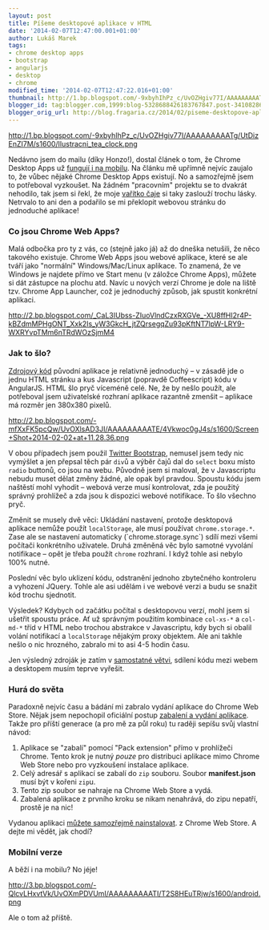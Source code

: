 ```yaml
---
layout: post
title: Píšeme desktopové aplikace v HTML
date: '2014-02-07T12:47:00.001+01:00'
author: Lukáš Marek
tags:
- chrome desktop apps
- bootstrap
- angularjs
- desktop
- chrome
modified_time: '2014-02-07T12:47:22.016+01:00'
thumbnail: http://1.bp.blogspot.com/-9xbyhIhPz_c/UvOZHgiv77I/AAAAAAAAATg/UtDizEnZI7M/s72-c/Ilustracni_tea_clock.png
blogger_id: tag:blogger.com,1999:blog-5328688426183767847.post-34108286215423535
blogger_orig_url: http://blog.fragaria.cz/2014/02/piseme-desktopove-aplikace-v-html.html
---
```


<http://1.bp.blogspot.com/-9xbyhIhPz_c/UvOZHgiv77I/AAAAAAAAATg/UtDizEnZI7M/s1600/Ilustracni_tea_clock.png>

Nedávno jsem do mailu (díky Honzo\!), dostal článek o tom, že Chrome
Desktop Apps už [fungují i na
mobilu](http://blog.chromium.org/2014/01/run-chrome-apps-on-mobile-using-apache.html).
Na článku mě upřímně nejvíc zaujalo to, že vůbec nějaké Chrome Desktop
Apps existují. No a samozřejmě jsem to potřeboval vyzkoušet.
Na žádném "pracovním" projektu se to dvakrát nehodilo, tak jsem si řekl,
že moje [vařítko čaje](http://tea-clock.com/) si taky zaslouží trochu
lásky. Netrvalo to ani den a podařilo se mi překlopit webovou stránku
do jednoduché aplikace\!

### Co jsou Chrome Web Apps?

Malá odbočka pro ty z vás, co (stejně jako já) až do dneška netušili, že
něco takového existuje.
Chrome Web Apps jsou webové aplikace, které se ale tváří jako "normální"
Windows/Mac/Linux aplikace. To znamená, že ve Windows je najdete přímo
ve Start menu (v záložce Chrome Apps), můžete si dát zástupce na plochu
atd.
Navíc u nových verzí Chrome je dole na liště tzv. Chrome App Launcher,
což je jednoduchý způsob, jak spustit konkrétní
aplikaci.

<http://2.bp.blogspot.com/_CaL3IUbss-ZIuoVlndCzxRXGVe_-XU8ffHI2r4P-kBZdmMPHgONT_Xxk2Is_yW3GkcH_jtZQrsegqZu93pKftNT7lpW-LRY9-WXRYvpTMm6nTRdWOzSjmM4>

### Jak to šlo?

[Zdrojový kód](https://github.com/krtek/Tea-clock) původní aplikace je
relativně jednoduchý – v zásadě jde o jednu HTML stránku a kus
Javascript (popravdě Coffeescript) kódu v AngularJS.
HTML šlo pryč víceméně celé. Ne, že by nešlo použít, ale potřeboval jsem
uživatelské rozhraní aplikace razantně zmenšit – aplikace má rozměr jen
380x380
pixelů.

<http://2.bp.blogspot.com/-mfXxFK5pcQw/UvOXlsAD3JI/AAAAAAAAATE/4Vkwoc0gJ4s/s1600/Screen+Shot+2014-02-02+at+11.28.36.png>

V obou případech jsem použil [Twitter
Bootstrap](http://getbootstrap.com/), nemusel jsem tedy nic vymýšlet a
jen přepsal těch pár `div`ů a výběr čajů dal do `select` boxu místo
`radio` buttonů, co jsou na webu.
Původně jsem si maloval, že v Javascriptu nebudu muset dělat změny
žádné, ale opak byl pravdou. Spoustu kódu jsem naštěstí mohl vyhodit
– webová verze musí kontrolovat, zda je použitý správný prohlížeč a
zda jsou k dispozici webové notifikace. To šlo všechno pryč.

Změnit se musely dvě věci: Ukládání nastavení, protože desktopová
aplikace nemůže použít `localStorage`, ale musí používat
`chrome.storage.*`. Zase ale se nastavení automaticky
(\`chrome.storage.sync\`) sdílí mezi všemi počítači konkrétního
uživatele.
Druhá změněná věc bylo samotné vyvolání notifikace – opět je třeba
použít `chrome` rozhraní. I když tohle asi nebylo 100% nutné.

Poslední věc bylo uklizení kódu, odstranění jednoho zbytečného
kontroleru a vyhození JQuery. Tohle ale asi udělám i ve webové verzi a
budu se snažit kód trochu sjednotit.

Výsledek? Kdybych od začátku počítal s desktopovou verzí, mohl jsem si
ušetřit spoustu práce. Ať už správným použitím kombinace `col-xs-*` a
`col-md-*` tříd v HTML nebo trochou abstrakce v Javascriptu, kdy bych si
obalil volání notifikací a `localStorage` nějakým proxy objektem.
Ale ani takhle nešlo o nic hrozného, zabralo mi to asi 4-5 hodin času.

Jen výsledný zdroják je zatím v [samostatné
větvi](https://github.com/krtek/Tea-clock/tree/desktop), sdílení kódu
mezi webem a desktopem musím teprve vyřešit.

### Hurá do světa

Paradoxně nejvíc času a bádání mi zabralo vydání aplikace do Chrome Web
Store. Nějak jsem nepochopil oficiální postup [zabalení a vydání
aplikace](https://developer.chrome.com/apps/publish_app.html).
Takže pro příští generace (a pro mě za půl roku) tu raději sepíšu svůj
vlastní návod:

1.  Aplikace se "zabalí" pomocí "Pack extension" přímo v prohlížeči
    Chrome. Tento krok je nutný *pouze* pro distribuci aplikace mimo
    Chrome Web Store nebo pro vyzkoušení instalace aplikace.
2.  Celý adresář s aplikací se zabalí do `zip` souboru. Soubor
    **manifest.json** musí být v kořeni `zip`u.
3.  Tento zip soubor se nahraje na Chrome Web Store a vydá.
4.  Zabalená aplikace z prvního kroku se nikam nenahrává, do zipu
    nepatří, prostě je na nic\!

Vydanou aplikaci [můžete samozřejmě
nainstalovat](https://chrome.google.com/webstore/detail/tea-clock-for-desktop/jhflnmgjaehakhchnneijfcnpkigcakn?authuser=1&hl=en).
z Chrome Web Store. A dejte mi vědět, jak chodí?

### Mobilní verze

A běží i na mobilu? No
jéje\!

<http://3.bp.blogspot.com/-QlcvLHxvtVk/UvOXmPDVUmI/AAAAAAAAATI/T2S8HEuTRjw/s1600/android.png>

Ale o tom až příště.
